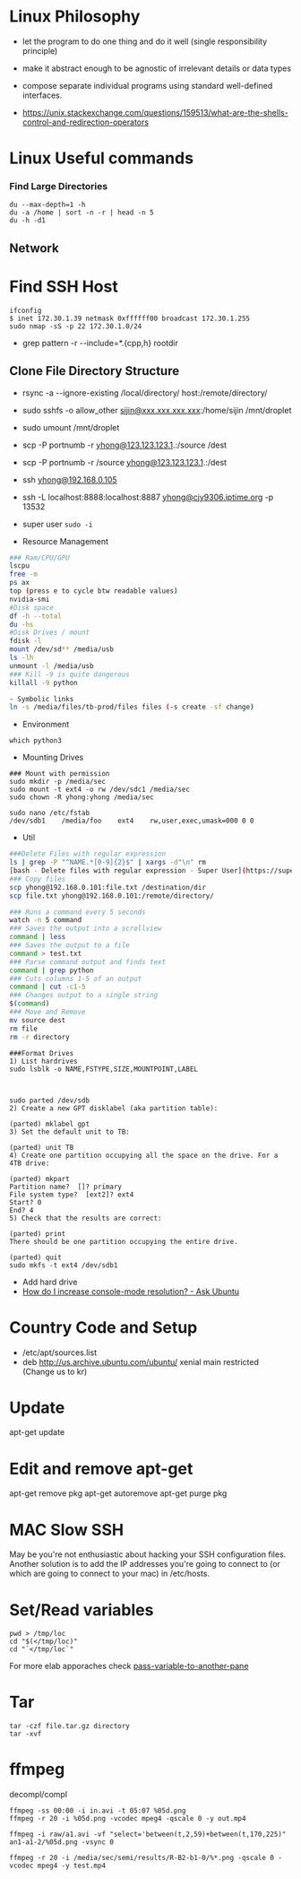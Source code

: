 # Linux Philosophy
- let the program to do one thing and do it well (single responsibility principle)
- make it abstract enough to be agnostic of irrelevant details or data types
- compose separate individual programs using standard well-defined interfaces.

- https://unix.stackexchange.com/questions/159513/what-are-the-shells-control-and-redirection-operators
# Linux Useful commands

### Find Large Directories
```
du --max-depth=1 -h
du -a /home | sort -n -r | head -n 5
du -h -d1
```
## Network
# Find SSH Host

```
ifconfig
$ inet 172.30.1.39 netmask 0xffffff00 broadcast 172.30.1.255
sudo nmap -sS -p 22 172.30.1.0/24
```
- grep pattern -r --include=\*.{cpp,h} rootdir

## Clone File Directory Structure
- rsync -a --ignore-existing /local/directory/ host:/remote/directory/
- sudo sshfs -o allow_other sijin@xxx.xxx.xxx.xxx:/home/sijin /mnt/droplet
- sudo umount /mnt/droplet


- scp -P portnumb -r yhong@123.123.123.1.:/source /dest
- scp -P portnumb -r /source yhong@123.123.123.1.:/dest
- ssh yhong@192.168.0.105
- ssh -L localhost:8888:localhost:8887 yhong@cjy9306.iptime.org -p 13532
- super user
 `sudo -i` 
- Resource Management
``` bash
### Ram/CPU/GPU
lscpu
free -m
ps ax
top (press e to cycle btw readable values)
nvidia-smi
#Disk space
df -h --total
du -hs 
#Disk Drives / mount
fdisk -l
mount /dev/sd** /media/usb
ls -lh
unmount -l /media/usb
### Kill -9 is quite dangerous
killall -9 python

- Symbolic links
ln -s /media/files/tb-prod/files files (-s create -sf change)
```
- Environment
```
which python3
```

- Mounting Drives

```
### Mount with permission
sudo mkdir -p /media/sec
sudo mount -t ext4 -o rw /dev/sdc1 /media/sec
sudo chown -R yhong:yhong /media/sec

sudo nano /etc/fstab
/dev/sdb1    /media/foo    ext4    rw,user,exec,umask=000 0 0
```
- Util
``` bash
###Delete Files with regular expression
ls | grep -P "^NAME.*[0-9]{2}$" | xargs -d"\n" rm
[bash - Delete files with regular expression - Super User](https://superuser.com/questions/392872/delete-files-with-regular-expression)
### Copy files
scp yhong@192.168.0.101:file.txt /destination/dir
scp file.txt yhong@192.168.0.101:/remote/directory/

### Runs a command every 5 seconds
watch -n 5 command
### Saves the output into a scrollview
command | less
### Saves the output to a file
command > test.txt
### Parse command output and finds text
command | grep python
### Cuts columns 1-5 of an output
command | cut -c1-5
### Changes output to a single string
$(command)
### Move and Remove
mv source dest 
rm file
rm -r directory

```

```
###Format Drives
1) List hardrives
sudo lsblk -o NAME,FSTYPE,SIZE,MOUNTPOINT,LABEL



sudo parted /dev/sdb
2) Create a new GPT disklabel (aka partition table):

(parted) mklabel gpt
3) Set the default unit to TB:

(parted) unit TB
4) Create one partition occupying all the space on the drive. For a 4TB drive:

(parted) mkpart
Partition name?  []? primary
File system type?  [ext2]? ext4
Start? 0
End? 4
5) Check that the results are correct:

(parted) print
There should be one partition occupying the entire drive.

(parted) quit
sudo mkfs -t ext4 /dev/sdb1
```

- Add hard drive
- [How do I increase console-mode resolution? - Ask Ubuntu](https://askubuntu.com/questions/18444/how-do-i-increase-console-mode-resolution)


# Country Code and Setup 
- /etc/apt/sources.list
- deb http://us.archive.ubuntu.com/ubuntu/ xenial main restricted (Change us to kr)

# Update
apt-get update

# Edit and remove apt-get
apt-get remove pkg
apt-get autoremove
apt-get purge pkg

# MAC Slow SSH
May be you're not enthusiastic about hacking your SSH configuration files. Another solution is to add the IP addresses you're going to connect to (or which are going to connect to your mac) in /etc/hosts.

# Set/Read variables
````
pwd > /tmp/loc
cd "$(</tmp/loc)"
cd "`</tmp/loc`"
````
For more elab apporaches check [pass-variable-to-another-pane](https://superuser.com/questions/1067335/pass-variable-to-another-pane)

# Tar
````
tar -czf file.tar.gz directory 
tar -xvf
````

# ffmpeg
decompl/compl
````
ffmpeg -ss 00:00 -i in.avi -t 05:07 %05d.png
ffmpeg -r 20 -i %05d.png -vcodec mpeg4 -qscale 0 -y out.mp4

ffmpeg -i raw/a1.avi -vf "select='between(t,2,59)+between(t,170,225)" an1-a1-2/%05d.png -vsync 0

ffmpeg -r 20 -i /media/sec/semi/results/R-B2-b1-0/%*.png -qscale 0 -vcodec mpeg4 -y test.mp4
````
